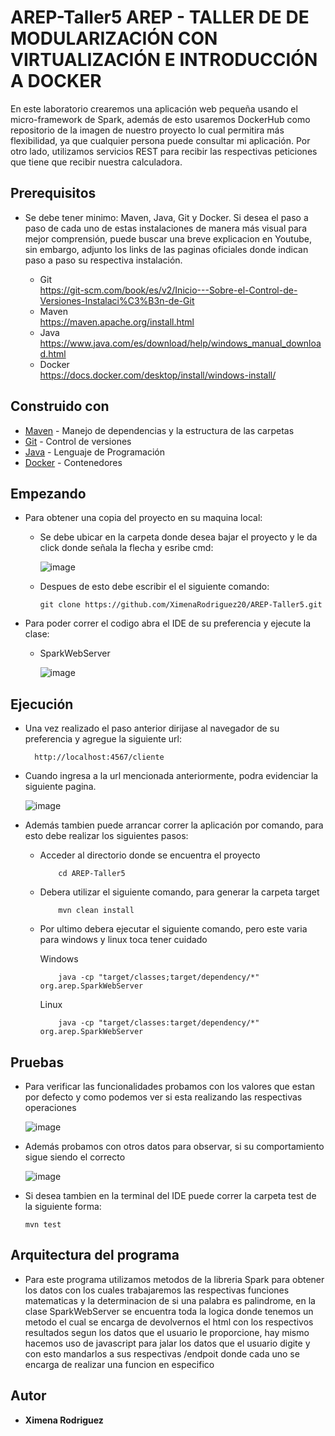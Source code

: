# AREP-Taller5 AREP - TALLER DE DE MODULARIZACIÓN CON VIRTUALIZACIÓN E INTRODUCCIÓN A DOCKER

En este laboratorio crearemos una aplicación web pequeña usando el micro-framework de Spark, además de esto usaremos DockerHub como repositorio de la imagen de nuestro proyecto lo cual permitira más flexibilidad, ya que cualquier persona puede consultar mi aplicación. Por otro lado, utilizamos servicios REST para recibir las respectivas peticiones que tiene que recibir nuestra calculadora.

## Prerequisitos

* Se debe tener minimo: Maven, Java, Git y Docker. Si desea el paso a paso de cada uno de estas instalaciones de manera más visual para mejor comprensión, puede buscar una breve explicacion en Youtube, sin embargo, adjunto los links de las paginas oficiales donde indican paso a paso su respectiva instalación.

    - Git <br>
      <https://git-scm.com/book/es/v2/Inicio---Sobre-el-Control-de-Versiones-Instalaci%C3%B3n-de-Git>
    - Maven <br>
      <https://maven.apache.org/install.html>
    - Java <br>
      <https://www.java.com/es/download/help/windows_manual_download.html>
    - Docker <br>
      <https://docs.docker.com/desktop/install/windows-install/>

## Construido con

* [Maven](https://maven.apache.org/) - Manejo de dependencias y la estructura de las carpetas
* [Git](https://git-scm.com/) - Control de versiones
* [Java](https://www.java.com/en/download/help/whatis_java.html) - Lenguaje de Programación
* [Docker](https://www.docker.com/) - Contenedores 

## Empezando

* Para obtener una copia del proyecto en su maquina local:

    - Se debe ubicar en la carpeta donde desea bajar el proyecto y le da click donde señala la flecha y esribe cmd:

      ![image](https://github.com/XimenaRodriguez20/AREP-Taller2/assets/123812926/52f8f03c-3b3e-48cf-bd2c-f7b029c2d8bb)

    - Despues de esto debe escribir el el siguiente comando:

      ~~~                  
      git clone https://github.com/XimenaRodriguez20/AREP-Taller5.git
      ~~~                                                                   

* Para poder correr el codigo abra el IDE de su preferencia y ejecute la clase:
    - SparkWebServer

      ![image](https://github.com/XimenaRodriguez20/AREP-Taller5/assets/123812926/d7276505-9f02-4802-b915-92ac2af29db5)


## Ejecución

* Una vez realizado el paso anterior dirijase al navegador de su preferencia y agregue la siguiente url:

    ~~~                  
      http://localhost:4567/cliente
    ~~~ 

* Cuando ingresa a la url mencionada anteriormente, podra evidenciar la siguiente pagina.

  ![image](https://github.com/XimenaRodriguez20/AREP-Taller5/assets/123812926/2671397b-67bb-4226-8cb9-fabd01c5410f)


* Además tambien puede arrancar correr la aplicación por comando, para esto debe realizar los siguientes pasos:
    
  - Acceder al directorio donde se encuentra el proyecto
    
    ~~~
        cd AREP-Taller5
    ~~~
  
  - Debera utilizar el siguiente comando, para generar la carpeta target

    ~~~
        mvn clean install
    ~~~

  - Por ultimo debera ejecutar el siguiente comando, pero este varia para windows y linux toca tener cuidado
    
    Windows
    ~~~
        java -cp "target/classes;target/dependency/*" org.arep.SparkWebServer
    ~~~
    
    Linux
    ~~~
        java -cp "target/classes:target/dependency/*" org.arep.SparkWebServer
    ~~~
    
## Pruebas

* Para verificar las funcionalidades probamos con los valores que estan por defecto y como podemos ver si esta realizando las respectivas operaciones

  ![image](https://github.com/XimenaRodriguez20/AREP-Taller5/assets/123812926/9365a043-bfc0-4df5-9103-a5ba031014f6)

* Además probamos con otros datos para observar, si su comportamiento sigue siendo el correcto

  ![image](https://github.com/XimenaRodriguez20/AREP-Taller5/assets/123812926/41ff971e-7ec4-4c8e-8370-56d8e7bcb8a6)


*  Si desea  tambien en la terminal del IDE puede correr la carpeta test de la siguiente forma:

    ~~~
    mvn test
    ~~~

## Arquitectura del programa

* Para este programa utilizamos metodos de la libreria Spark para obtener los datos con los cuales trabajaremos las respectivas funciones matematicas y la determinacion de si una palabra es palindrome, en la clase SparkWebServer se encuentra toda la logica donde tenemos un metodo el cual se encarga de devolvernos el html con los respectivos resultados segun los datos que el usuario le proporcione, hay mismo hacemos uso de javascript para jalar los datos que el usuario digite y con esto mandarlos a sus respectivas /endpoit donde cada uno se encarga de realizar una funcion en especifico

## Autor

* **Ximena Rodriguez** 
